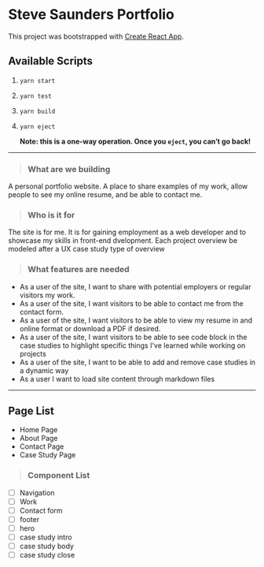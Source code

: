 # Steve Saunders Portfolio

This project was bootstrapped with [Create React App](https://github.com/facebook/create-react-app).

## Available Scripts

1. `yarn start`
2. `yarn test`
3. `yarn build`
4. `yarn eject`

    **Note: this is a one-way operation. Once you `eject`, you can’t go back!**

---

> ### What are we building

A personal portfolio website. A place to share examples of my work, allow people to see my online resume, and be able to contact me.

> ### Who is it for

The site is for me. It is for gaining employment as a web developer and to showcase my skills in front-end dvelopment. Each project overview be modeled after a UX case study type of overview

> ### What features are needed

- As a user of the site, I want to share with potential employers or regular visitors my work.
- As a user of the site, I want visitors to be able to contact me from the contact form.
- As a user of the site, I want visitors to be able to view my resume in and online format or download a PDF if desired.
- As a user of the site, I want visitors to be able to see code block in the case studies to highlight specific things I've learned while working on projects
- As a user of the site, I want to be able to add and remove case studies in a dynamic way
- As a user I want to load site content through markdown files

---

## Page List

- Home Page
- About Page
- Contact Page
- Case Study Page

> ### Component List

- [ ] Navigation
- [ ] Work
- [ ] Contact form
- [ ] footer
- [ ] hero
- [ ] case study intro
- [ ] case study body
- [ ] case study close
